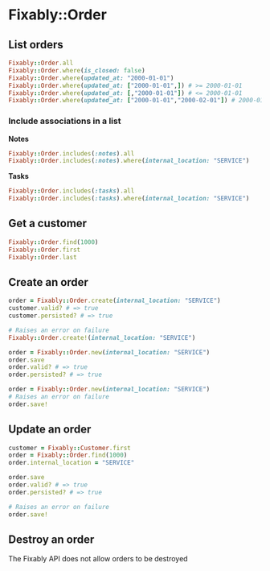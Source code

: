 # Fixably::Order

## List orders

```ruby
Fixably::Order.all
Fixably::Order.where(is_closed: false)
Fixably::Order.where(updated_at: "2000-01-01")
Fixably::Order.where(updated_at: ["2000-01-01",]) # >= 2000-01-01
Fixably::Order.where(updated_at: [,"2000-01-01"]) # <= 2000-01-01
Fixably::Order.where(updated_at: ["2000-01-01","2000-02-01"]) # 2000-01-01 <> 2000-02-01
```

### Include associations in a list

**Notes**
```ruby
Fixably::Order.includes(:notes).all
Fixably::Order.includes(:notes).where(internal_location: "SERVICE")
```

**Tasks**
```ruby
Fixably::Order.includes(:tasks).all
Fixably::Order.includes(:tasks).where(internal_location: "SERVICE")
```

## Get a customer

```ruby
Fixably::Order.find(1000)
Fixably::Order.first
Fixably::Order.last
```

## Create an order

```ruby
order = Fixably::Order.create(internal_location: "SERVICE")
customer.valid? # => true
customer.persisted? # => true

# Raises an error on failure
Fixably::Order.create!(internal_location: "SERVICE")

order = Fixably::Order.new(internal_location: "SERVICE")
order.save
order.valid? # => true
order.persisted? # => true

order = Fixably::Order.new(internal_location: "SERVICE")
# Raises an error on failure
order.save!
```

## Update an order

```ruby
customer = Fixably::Customer.first
order = Fixably::Order.find(1000)
order.internal_location = "SERVICE"

order.save
order.valid? # => true
order.persisted? # => true

# Raises an error on failure
order.save!
```

## Destroy an order

The Fixably API does not allow orders to be destroyed
